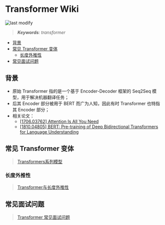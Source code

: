 Transformer Wiki
===
<!--START_SECTION:badge-->

![last modify](https://img.shields.io/static/v1?label=last%20modify&message=2023-02-02%2016%3A35%3A31&color=yellowgreen&style=flat-square)

<!--END_SECTION:badge-->
<!--info
top: false
hidden: false
-->

> ***Keywords**: transformer*

<!--START_SECTION:toc-->
- [背景](#背景)
- [常见 Transformer 变体](#常见-transformer-变体)
    - [长度外推性](#长度外推性)
- [常见面试问题](#常见面试问题)
<!--END_SECTION:toc-->


## 背景
- 原始 Transformer 指的是一个基于 Encoder-Decoder 框架的 Seq2Seq 模型，用于解决机器翻译任务；
- 后其 Encoder 部分被用于 BERT 而广为人知，因此有时 Transformer 也特指其 Encoder 部分；
- 相关论文：
    - [[1706.03762] Attention Is All You Need](https://arxiv.org/abs/1706.03762)
    - [[1810.04805] BERT: Pre-training of Deep Bidirectional Transformers for Language Understanding](https://arxiv.org/abs/1810.04805)

## 常见 Transformer 变体
> [Transformers系列模型](../10/Transformer系列模型.md)

### 长度外推性
> [Transformer与长度外推性](../../2023/02/Transformer与长度外推性.md)

## 常见面试问题
> [Transformer 常见面试问题](./Transformer常见问题.md)

